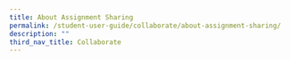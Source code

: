 ```yaml
---
title: About Assignment Sharing
permalink: /student-user-guide/collaborate/about-assignment-sharing/
description: ""
third_nav_title: Collaborate
---
```

